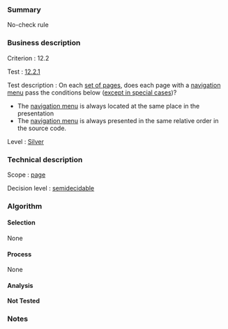 ### Summary

No-check rule

### Business description

Criterion : 12.2

Test :
[12.2.1](http://www.accessiweb.org/index.php/accessiweb-22-english-version.html#test-12-2-1)

Test description : On each [set of
pages](http://www.braillenet.org/accessibilite/referentiel-aw21-en/glossaire.php#mEnsemblePages),
does each page with a [navigation
menu](http://www.braillenet.org/accessibilite/referentiel-aw21-en/glossaire.php#mMenuNav)
pass the conditions below ([except in special
cases](http://www.braillenet.org/accessibilite/referentiel-aw21-en/glossaire.php#cpCrit12- "Special cases for criterion 12.2"))?

-   The [navigation
    menu](http://www.braillenet.org/accessibilite/referentiel-aw21-en/glossaire.php#mMenuNav)
    is always located at the same place in the presentation
-   The [navigation
    menu](http://www.braillenet.org/accessibilite/referentiel-aw21-en/glossaire.php#mMenuNav)
    is always presented in the same relative order in the source code.

Level : [Silver](/en/category/rules-design/accessiweb-11/level/argent)

### Technical description

Scope : [page](/en/category/rules-design/accessiweb-11/scope/page)

Decision level :
[semidecidable](/en/category/rules-design/accessiweb-11/decision-level/semidecidable)

### Algorithm

#### Selection

None

#### Process

None

#### Analysis

**Not Tested**

### Notes


